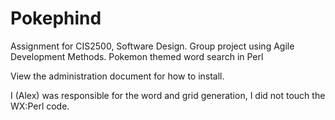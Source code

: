 Pokephind
=========

Assignment for CIS2500, Software Design. Group project using Agile Development Methods. Pokemon themed word search in Perl

View the administration document for how to install.

I (Alex) was responsible for the word and grid generation, I did not touch the WX:Perl code.
